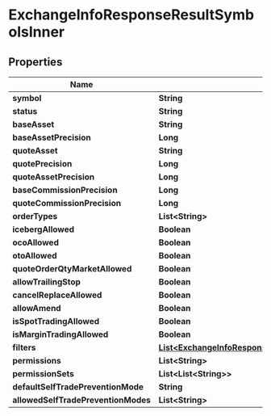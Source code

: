 

# ExchangeInfoResponseResultSymbolsInner


## Properties

| Name | Type | Description | Notes |
|------------ | ------------- | ------------- | -------------|
|**symbol** | **String** |  |  [optional] |
|**status** | **String** |  |  [optional] |
|**baseAsset** | **String** |  |  [optional] |
|**baseAssetPrecision** | **Long** |  |  [optional] |
|**quoteAsset** | **String** |  |  [optional] |
|**quotePrecision** | **Long** |  |  [optional] |
|**quoteAssetPrecision** | **Long** |  |  [optional] |
|**baseCommissionPrecision** | **Long** |  |  [optional] |
|**quoteCommissionPrecision** | **Long** |  |  [optional] |
|**orderTypes** | **List&lt;String&gt;** |  |  [optional] |
|**icebergAllowed** | **Boolean** |  |  [optional] |
|**ocoAllowed** | **Boolean** |  |  [optional] |
|**otoAllowed** | **Boolean** |  |  [optional] |
|**quoteOrderQtyMarketAllowed** | **Boolean** |  |  [optional] |
|**allowTrailingStop** | **Boolean** |  |  [optional] |
|**cancelReplaceAllowed** | **Boolean** |  |  [optional] |
|**allowAmend** | **Boolean** |  |  [optional] |
|**isSpotTradingAllowed** | **Boolean** |  |  [optional] |
|**isMarginTradingAllowed** | **Boolean** |  |  [optional] |
|**filters** | [**List&lt;ExchangeInfoResponseResultSymbolsInnerFiltersInner&gt;**](ExchangeInfoResponseResultSymbolsInnerFiltersInner.md) |  |  [optional] |
|**permissions** | **List&lt;String&gt;** |  |  [optional] |
|**permissionSets** | **List&lt;List&lt;String&gt;&gt;** |  |  [optional] |
|**defaultSelfTradePreventionMode** | **String** |  |  [optional] |
|**allowedSelfTradePreventionModes** | **List&lt;String&gt;** |  |  [optional] |



